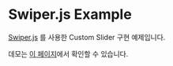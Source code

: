 # Swiper.js Example

[Swiper.js](https://swiperjs.com/) 를 사용한 Custom Slider 구현 예제입니다.

데모는 [이 페이지](https://custom-slider-example.vercel.app/)에서 확인할 수 있습니다.
